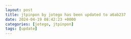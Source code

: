 ```yaml
---
layout: post
title: jtpinpon by jotego has been updated to a6ab237
date: 2024-04-19 08:42:23 +0000
categories: [jotego, jtpinpon]
tags: [update]
---
```



